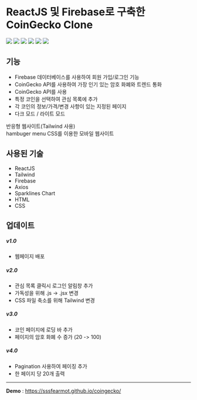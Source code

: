 # ReactJS 및 Firebase로 구축한 CoinGecko Clone
<img src="https://img.shields.io/badge/React-61DAFB?style=flat-square&logo=React&logoColor=white"/> <img src="https://img.shields.io/badge/Tailwind-6B6D4?style=flat-square&logo=Tailwind CSS&logoColor=white"/>
<img src="https://img.shields.io/badge/Firebase-FFCA28?style=flat-square&logo=Firebase&logoColor=white"/>
<img src="https://img.shields.io/badge/Axios-5A29E4?style=flat-square&logo=Axios&logoColor=white"/>
<img src="https://img.shields.io/badge/HTML5-E34F26?style=flat-square&logo=HTML5&logoColor=black"/>
<img src="https://img.shields.io/badge/CSS3-1572B6?style=flat-square&logo=CSS3&logoColor=black"/>

## 기능
- Firebase 데이터베이스를 사용하여 회원 가입/로그인 기능
- CoinGecko API를 사용하여 가장 인기 있는 암호 화폐와 트렌드 통화
- CoinGecko API를 사용
- 특정 코인을 선택하여 관심 목록에 추가
- 각 코인의 정보/가격/변경 사항이 있는 지정된 페이지
- 다크 모드 / 라이트 모드

반응형 웹사이트(Tailwind 사용)</br>
hambuger menu CSS를 이용한 모바일 웹사이트

## 사용된 기술
- ReactJS
- Tailwind
- Firebase
- Axios
- Sparklines Chart
- HTML
- CSS

## 업데이트

##### v1.0
- 웹페이지 배포

##### v2.0
- 관심 목록 클릭시 로그인 알림창 추가
- 가독성을 위해 .js -> .jsx 변경
- CSS 파일 축소를 위해 Tailwind 변경

##### v3.0
- 코인 페이지에 로딩 바 추가
- 페이지의 암호 화폐 수 증가 (20 -> 100)

##### v4.0
- Pagination 사용하여 페이징 추가
- 한 페이지 당 20개 출력

***
**Demo** : <https://sssfearmot.github.io/coingecko/>